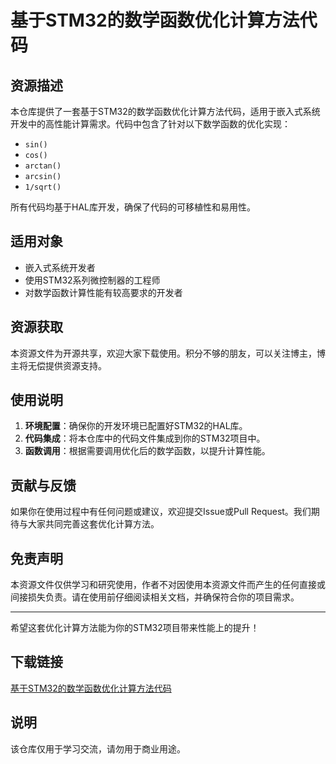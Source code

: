 # 基于STM32的数学函数优化计算方法代码

## 资源描述

本仓库提供了一套基于STM32的数学函数优化计算方法代码，适用于嵌入式系统开发中的高性能计算需求。代码中包含了针对以下数学函数的优化实现：

- `sin()`
- `cos()`
- `arctan()`
- `arcsin()`
- `1/sqrt()`

所有代码均基于HAL库开发，确保了代码的可移植性和易用性。

## 适用对象

- 嵌入式系统开发者
- 使用STM32系列微控制器的工程师
- 对数学函数计算性能有较高要求的开发者

## 资源获取

本资源文件为开源共享，欢迎大家下载使用。积分不够的朋友，可以关注博主，博主将无偿提供资源支持。

## 使用说明

1. **环境配置**：确保你的开发环境已配置好STM32的HAL库。
2. **代码集成**：将本仓库中的代码文件集成到你的STM32项目中。
3. **函数调用**：根据需要调用优化后的数学函数，以提升计算性能。

## 贡献与反馈

如果你在使用过程中有任何问题或建议，欢迎提交Issue或Pull Request。我们期待与大家共同完善这套优化计算方法。

## 免责声明

本资源文件仅供学习和研究使用，作者不对因使用本资源文件而产生的任何直接或间接损失负责。请在使用前仔细阅读相关文档，并确保符合你的项目需求。

---

希望这套优化计算方法能为你的STM32项目带来性能上的提升！

## 下载链接
[基于STM32的数学函数优化计算方法代码](https://pan.quark.cn/s/17d644947bb4)

## 说明

该仓库仅用于学习交流，请勿用于商业用途。
